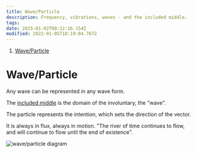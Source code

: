 ```yaml
---
title: Wave/Particle
description: Frequency, vibrations, waves - and the included middle.
tags:
date: 2015-01-02T00:12:16.154Z
modified: 2022-01-05T18:19:04.767Z
---
```


1. [Wave/Particle](#waveparticle)

# Wave/Particle

Any wave can be represented in any wave form.

The [included middle](/posts/qkab/middle_point/) is the domain of the involuntary, the "wave".

The particle represents the intention, which sets the direction of the vector.

It is always in flux, always in motion. "The river of time continues to flow, and will continue to flow until the end of existence".

![wave/particle diagram](/posts/img/qkab/wave_particle.png)

